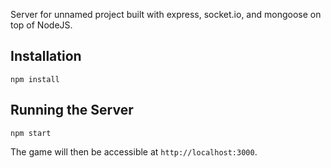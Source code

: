 Server for unnamed project built with express, socket.io, and mongoose on top of NodeJS.

## Installation
```
npm install
```

## Running the Server
```
npm start
```

The game will then be accessible at `http://localhost:3000`.